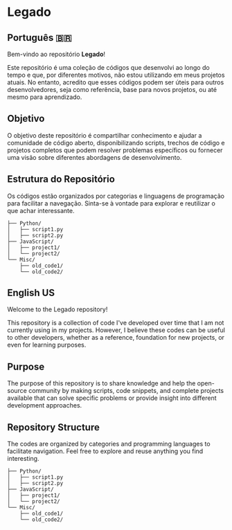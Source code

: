 # Legado

## Português 🇧🇷

Bem-vindo ao repositório **Legado**!

Este repositório é uma coleção de códigos que desenvolvi ao longo do tempo e que, por diferentes motivos, não estou utilizando em meus projetos atuais. No entanto, acredito que esses códigos podem ser úteis para outros desenvolvedores, seja como referência, base para novos projetos, ou até mesmo para aprendizado.

## Objetivo

O objetivo deste repositório é compartilhar conhecimento e ajudar a comunidade de código aberto, disponibilizando scripts, trechos de código e projetos completos que podem resolver problemas específicos ou fornecer uma visão sobre diferentes abordagens de desenvolvimento.

## Estrutura do Repositório

Os códigos estão organizados por categorias e linguagens de programação para facilitar a navegação. Sinta-se à vontade para explorar e reutilizar o que achar interessante.

```plaintext
├── Python/
│   ├── script1.py
│   ├── script2.py
├── JavaScript/
│   ├── project1/
│   └── project2/
└── Misc/
    ├── old_code1/
    └── old_code2/
```


## English US

Welcome to the Legado repository!

This repository is a collection of code I've developed over time that I am not currently using in my projects. However, I believe these codes can be useful to other developers, whether as a reference, foundation for new projects, or even for learning purposes.

## Purpose
The purpose of this repository is to share knowledge and help the open-source community by making scripts, code snippets, and complete projects available that can solve specific problems or provide insight into different development approaches.

## Repository Structure
The codes are organized by categories and programming languages to facilitate navigation. Feel free to explore and reuse anything you find interesting.

```plaintext
├── Python/
│   ├── script1.py
│   ├── script2.py
├── JavaScript/
│   ├── project1/
│   └── project2/
└── Misc/
    ├── old_code1/
    └── old_code2/
```


